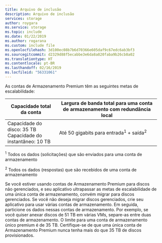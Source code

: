 ```yaml
---
title: Arquivo de inclusão
description: Arquivo de inclusão
services: storage
author: roygara
ms.service: storage
ms.topic: include
ms.date: 01/22/2019
ms.author: rogarana
ms.custom: include file
ms.openlocfilehash: 3d100ec08b7b6d70366e605daf9c67edc6ab3bf3
ms.sourcegitcommit: d2329d88f5ecabbe3e6da8a820faba9b26cb8a02
ms.translationtype: HT
ms.contentlocale: pt-BR
ms.lasthandoff: 02/16/2019
ms.locfileid: "56331061"
---
```

As contas de Armazenamento Premium têm as seguintes metas de escalabilidade:

| Capacidade total da conta | Largura de banda total para uma conta de armazenamento com redundância local |
| --- | --- | 
| Capacidade do disco: 35 TB <br>Capacidade do instantâneo: 10 TB | Até 50 gigabits para entrada<sup>1</sup> + saída<sup>2</sup> |

<sup>1</sup> Todos os dados (solicitações) que são enviados para uma conta de armazenamento

<sup>2</sup> Todos os dados (respostas) que são recebidos de uma conta de armazenamento

Se você estiver usando contas de Armazenamento Premium para discos não gerenciados, e seu aplicativo ultrapassar as metas de escalabilidade de uma única conta de armazenamento, convém migrar para discos gerenciados. Se você não deseja migrar discos gerenciados, crie seu aplicativo para usar várias contas de armazenamento. Em seguida, particione os dados nessas contas de armazenamento. Por exemplo, se você quiser anexar discos de 51 TB em várias VMs, separe-as entre duas contas de armazenamento. O limite para uma conta de armazenamento único premium é de 35 TB. Certifique-se de que uma única conta de Armazenamento Premium nunca tenha mais do que 35 TB de discos provisionados.
